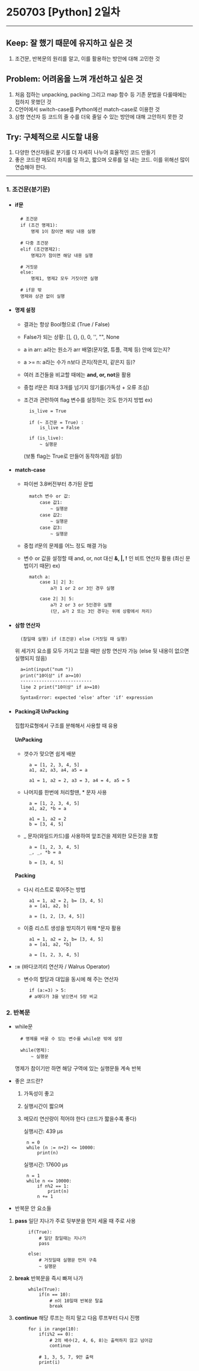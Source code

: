 250703 [Python] 2일차
=======================

<hr/>

## Keep: 잘 했기 때문에 유지하고 싶은 것
1. 조건문, 반복문의 원리를 알고, 이를 활용하는 방안에 대해 고민한 것

## Problem: 어려움을 느껴 개선하고 싶은 것
1. 처음 접하는 unpacking, packing 그리고 map 함수 등 기존 문법을 다룰때에는 접하지 못했던 것
2. C언어에서 switch-case를 Python에선 match-case로 이용한 것
3. 삼항 연산자 등 코드의 줄 수를 더욱 줄일 수 있는 방안에 대해 고안하지 못한 것

## Try: 구체적으로 시도할 내용
1. 다양한 연산자들로 분기를 더 자세히 나누어 효율적인 코드 만들기
2. 좋은 코드란 메모리 차지를 덜 하고, 짧으며 오류를 덜 내는 코드. 이를 위해선 많이 연습해야 한다.

<hr/>

### 1. 조건문(분기문)
- #### if문
        # 조건문
        if (조건 명제1):
            명제 1이 참이면 해당 내용 실행
        
        # 다중 조건문
        elif (조건명제2):
            명제2가 참이면 해당 내용 실행
        
        # 거짓문
        else:
            명제1, 명제2 모두 거짓이면 실행
        
        # if문 밖
        명제와 상관 없이 실행

- #### 명제 설정
    - 결과는 항상 Bool형으로 (True / False)

    - False가 되는 상황: [], {}, (), 0, '', "", None

    - a in arr: a라는 원소가 arr 배열(문자열, 튜플, 객체 등) 안에 있는지?

    - a >= n: a라는 수가 n보다 큰지(작은지, 같은지 등)?

    - 여러 조건들을 비교할 때에는 **and, or, not**을 활용

    - 중첩 if문은 최대 3개를 넘기지 않기를(가독성 + 오류 조심)
    
    - 조건과 관련하여 flag 변수를 설정하는 것도 한가지 방법
        ex)

            is_live = True
            
            if (~ 조건문 = True) :
                is_live = False

            if (is_live):
                ~ 실행문

        (보통 flag는 True로 만들어 동작하게끔 설정)

- #### match-case
    - 파이썬 3.8버전부터 추가된 문법

            match 변수 or 값:
                case 값1:
                    ~ 실행문
                case 값2:
                    ~ 실행문
                case 값3:
                    ~ 실행문
        
    - 중첩 if문의 문제를 어느 정도 해결 가능

    - 변수 or 값을 설정할 때 and, or, not 대신 **&, |, !** 인 비트 연산자 활용 (최신 문법이기 때문)
    ex)

            match a:
                case 1| 2| 3:
                    a가 1 or 2 or 3인 경우 실행
                
                case 2| 3| 5:
                    a가 2 or 3 or 5인경우 실행
                    (단, a가 2 또는 3인 경우는 위에 상황에서 처리)

- #### 삼항 연산자
    
        (참일때 실행) if (조건문) else (거짓일 때 실행)
    위 세가지 요소를 모두 가지고 있을 때만 삼항 연산자 가능
    (else 뒷 내용이 없으면 실행되지 않음)
    
        a=int(input("num "))
        print("10이상" if a>=10)
        ---------------------------
        line 2 print("10이상" if a>=10)
          ^
        SyntaxError: expected 'else' after 'if' expression

- #### Packing과 UnPacking
    집합자료형에서 구조를 분해해서 사용할 때 유용

    #### **UnPacking**
    - 갯수가 맞으면 쉽게 배분
    
            a = [1, 2, 3, 4, 5]
            a1, a2, a3, a4, a5 = a
            
            a1 = 1, a2 = 2, a3 = 3, a4 = 4, a5 = 5
    
    - 나머지를 한번에 처리할땐, * 문자 사용

            a = [1, 2, 3, 4, 5]
            a1, a2, *b = a
            
            a1 = 1, a2 = 2
            b = [3, 4, 5]

    - _ 문자(와일드카드)를 사용하여 앞조건을 제외한 모든것을 포함

            a = [1, 2, 3, 4, 5]
            _, _, *b = a
            
            b = [3, 4, 5]

    #### **Packing**
    - 다시 리스트로 묶어주는 방법
    
            a1 = 1, a2 = 2, b= [3, 4, 5]
            a = [a1, a2, b]
            
            a = [1, 2, [3, 4, 5]]

    - 이중 리스트 생성을 방지하기 위해 *문자 활용

            a1 = 1, a2 = 2, b= [3, 4, 5]
            a = [a1, a2, *b]
            
            a = [1, 2, 3, 4, 5]

- **:=** (바다코끼리 연산자 / Walrus Operator)
    - 변수의 할당과 대입을 동시에 해 주는 연산자

            if (a:=3) > 5:
            # a에다가 3을 넣으면서 5랑 비교

### 2. 반복문
- while문

        # 명제를 바꿀 수 있는 변수를 while문 밖에 설정

        while(명제):
            ~ 실행문
    
    명제가 참이기만 하면 해당 구역에 있는 실행문들 계속 반복

- 좋은 코드란?
    1. 가독성이 좋고
    2. 실행시간이 짧으며
    3. 메모리 연산량이 적어야 한다
    (코드가 짧을수록 좋다)

        실행시간: 439 µs

            n = 0
            while (n := n+2) <= 10000:
                print(n)
        
        실행시간: 17600 µs

            n = 1
            while n <= 10000:
                if n%2 == 1:
                    print(n)
                n += 1
        
- 반복문 안 요소들
1. **pass**
    일단 지나가
    주로 뒷부분을 먼저 세울 때 주로 사용
    
            if(True):
                # 일단 참일때는 지나가
                pass

            else:
                # 거짓일때 실행문 먼저 구축 
                ~ 실행문 

2. **break**
    반복문을 즉시 빠져 나가

            while(True):
                if(n == 10):
                    # n이 10일때 반복문 탈출
                    break

3. **continue**
    해당 루프는 하지 말고 다음 루프부터 다시 진행

            for i in range(10):
                if(i%2 == 0):
                    # 2의 배수(2, 4, 6, 8)는 출력하지 않고 넘어감
                    continue
                
                # 1, 3, 5, 7, 9만 출력
                print(i)
                
